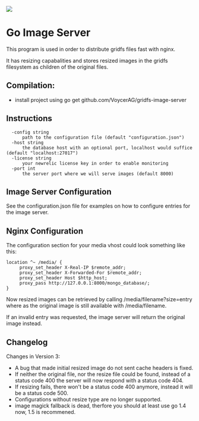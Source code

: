 <a href='https://travis-ci.org/VoycerAG/gridfs-image-server'><img src='https://secure.travis-ci.org/VoycerAG/gridfs-image-server.png?branch=master'></a>

Go Image Server
===============

This program is used in order to distribute gridfs files fast with nginx.

It has resizing capabalities and stores resized images in the gridfs filesystem as children
of the original files. 

Compilation:
-----

* install project using go get github.com/VoycerAG/gridfs-image-server

Instructions
-----
```
  -config string
      path to the configuration file (default "configuration.json")
  -host string
      the database host with an optional port, localhost would suffice (default "localhost:27017")
  -license string
      your newrelic license key in order to enable monitoring
  -port int
      the server port where we will serve images (default 8000)
```

Image Server Configuration
-----

See the configuration.json file for examples on how to configure entries for the image server.

Nginx Configuration
-----

The configuration section for your media vhost could look something like this:

    location ^~ /media/ {
         proxy_set_header X-Real-IP $remote_addr;
         proxy_set_header X-Forwarded-For $remote_addr;
         proxy_set_header Host $http_host;
         proxy_pass http://127.0.0.1:8000/mongo_database/;
    }
    

Now resized images can be retrieved by calling /media/filename?size=entry where as the original image
is still available with /media/filename. 

If an invalid entry was requested, the image server will return the original image instead.

## Changelog

Changes in Version 3:

- A bug that made initial resized image do not sent cache headers is fixed.
- If neither the original file, nor the resize file could be found, instead of a status code 400
the server will now respond with a status code 404.
- If resizing fails, there won't be a status code 400 anymore, instead it will be a status code 500.
- Configurations without resize type are no longer supported. 
- image magick fallback is dead, therfore you should at least use go 1.4 now, 1.5 is recommened.
